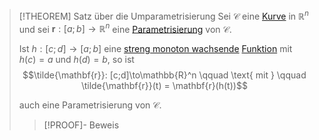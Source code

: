 >[!THEOREM] Satz über die Umparametrisierung
>Sei $\mathcal{C}$ eine [Kurve](Kurve.md) in $\mathbb{R}^n$ und sei $\mathbf{r}: [a;b] \to \mathbb{R}^n$ eine [Parametrisierung](Kurve.md) von $\mathcal{C}$.
>
>Ist $h:[c;d]\to [a;b]$ eine [streng monoton wachsende](../../../Eindimensionale%20Analysis/Funktionen/Monotonie/Monotonie%20reeller%20Funktionen.md) [Funktion](../../../Eindimensionale%20Analysis/Funktionen/Funktion.md) mit $h(c) = a$ und $h(d) = b$, so ist
>$$\tilde{\mathbf{r}}: [c;d]\to\mathbb{R}^n \qquad \text{ mit } \qquad \tilde{\mathbf{r}}(t) = \mathbf{r}(h(t))$$
>
>auch eine Parametrisierung von $\mathcal{C}$.
>
>>[!PROOF]- Beweis